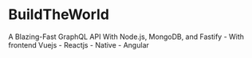 # BuildTheWorld
A Blazing-Fast GraphQL API With Node.js, MongoDB, and Fastify - With frontend Vuejs - Reactjs - Native - Angular
